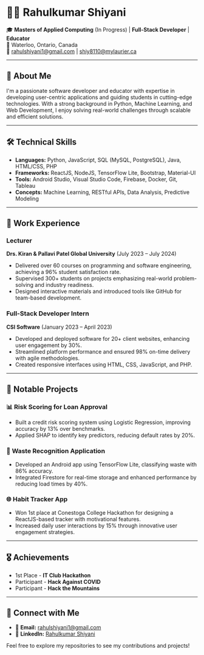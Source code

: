 # 👨‍💻 Rahulkumar Shiyani  

🎓 **Masters of Applied Computing** (In Progress) | **Full-Stack Developer** | **Educator**  
📍 Waterloo, Ontario, Canada  
📧 rahulshiyani1@gmail.com | shiy8110@mylaurier.ca

---

## 👋 About Me  

I'm a passionate software developer and educator with expertise in developing user-centric applications and guiding students in cutting-edge technologies. With a strong background in Python, Machine Learning, and Web Development, I enjoy solving real-world challenges through scalable and efficient solutions.  

---

## 🛠️ Technical Skills  

- **Languages:** Python, JavaScript, SQL (MySQL, PostgreSQL), Java, HTML/CSS, PHP  
- **Frameworks:** ReactJS, NodeJS, TensorFlow Lite, Bootstrap, Material-UI  
- **Tools:** Android Studio, Visual Studio Code, Firebase, Docker, Git, Tableau  
- **Concepts:** Machine Learning, RESTful APIs, Data Analysis, Predictive Modeling  

---

## 💼 Work Experience  

### Lecturer  
**Drs. Kiran & Pallavi Patel Global University** (July 2023 – July 2024)  
- Delivered over 60 courses on programming and software engineering, achieving a 96% student satisfaction rate.  
- Supervised 300+ students on projects emphasizing real-world problem-solving and industry readiness.  
- Designed interactive materials and introduced tools like GitHub for team-based development.  

### Full-Stack Developer Intern  
**CSI Software** (January 2023 – April 2023)  
- Developed and deployed software for 20+ client websites, enhancing user engagement by 30%.  
- Streamlined platform performance and ensured 98% on-time delivery with agile methodologies.  
- Created responsive interfaces using HTML, CSS, JavaScript, and PHP.  

---

## 🚀 Notable Projects  

### 📊 **Risk Scoring for Loan Approval**  
- Built a credit risk scoring system using Logistic Regression, improving accuracy by 13% over benchmarks.  
- Applied SHAP to identify key predictors, reducing default rates by 20%.  

### 📱 **Waste Recognition Application**  
- Developed an Android app using TensorFlow Lite, classifying waste with 86% accuracy.  
- Integrated Firestore for real-time storage and enhanced performance by reducing load times by 40%.  

### 🌐 **Habit Tracker App**  
- Won 1st place at Conestoga College Hackathon for designing a ReactJS-based tracker with motivational features.  
- Increased daily user interactions by 15% through innovative user engagement strategies.  

---

## 🎖️ Achievements  

- 1st Place - **IT Club Hackathon**  
- Participant - **Hack Against COVID**  
- Participant - **Hack the Mountains**  

---

## 🌟 Connect with Me  

- 📧 **Email:** rahulshiyani1@gmail.com  
- 💼 **LinkedIn:** [Rahulkumar Shiyani](https://www.linkedin.com/in/rahulshiyani/)  

Feel free to explore my repositories to see my contributions and projects!

